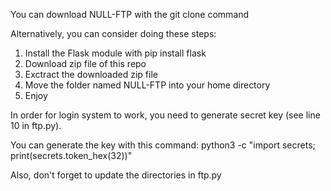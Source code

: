 You can download NULL-FTP with the git clone command

Alternatively, you can consider doing these steps:
1. Install the Flask module with pip install flask
2. Download zip file of this repo
3. Exctract the downloaded zip file
4. Move the folder named NULL-FTP into your home directory
5. Enjoy



In order for login system to work, you need to generate secret key (see line 10 in ftp.py).

You can generate the key with this command:
python3 -c "import secrets; print(secrets.token_hex(32))"

Also, don't forget to update the directories in ftp.py
